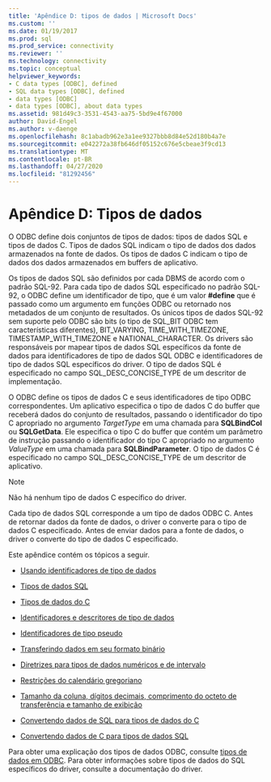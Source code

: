 ```yaml
---
title: 'Apêndice D: tipos de dados | Microsoft Docs'
ms.custom: ''
ms.date: 01/19/2017
ms.prod: sql
ms.prod_service: connectivity
ms.reviewer: ''
ms.technology: connectivity
ms.topic: conceptual
helpviewer_keywords:
- C data types [ODBC], defined
- SQL data types [ODBC], defined
- data types [ODBC]
- data types [ODBC], about data types
ms.assetid: 981d49c3-3531-4543-aa75-5bd9e4f67000
author: David-Engel
ms.author: v-daenge
ms.openlocfilehash: 8c1abadb962e3a1ee9327bbb8d84e52d180b4a7e
ms.sourcegitcommit: e042272a38fb646df05152c676e5cbeae3f9cd13
ms.translationtype: MT
ms.contentlocale: pt-BR
ms.lasthandoff: 04/27/2020
ms.locfileid: "81292456"
---
```

# <a name="appendix-d-data-types"></a>Apêndice D: Tipos de dados
O ODBC define dois conjuntos de tipos de dados: tipos de dados SQL e tipos de dados C. Tipos de dados SQL indicam o tipo de dados dos dados armazenados na fonte de dados. Os tipos de dados C indicam o tipo de dados dos dados armazenados em buffers de aplicativo.  
  
 Os tipos de dados SQL são definidos por cada DBMS de acordo com o padrão SQL-92. Para cada tipo de dados SQL especificado no padrão SQL-92, o ODBC define um identificador de tipo, que é um valor **#define** que é passado como um argumento em funções ODBC ou retornado nos metadados de um conjunto de resultados. Os únicos tipos de dados SQL-92 sem suporte pelo ODBC são bits (o tipo de SQL_BIT ODBC tem características diferentes), BIT_VARYING, TIME_WITH_TIMEZONE, TIMESTAMP_WITH_TIMEZONE e NATIONAL_CHARACTER. Os drivers são responsáveis por mapear tipos de dados SQL específicos da fonte de dados para identificadores de tipo de dados SQL ODBC e identificadores de tipo de dados SQL específicos do driver. O tipo de dados SQL é especificado no campo SQL_DESC_CONCISE_TYPE de um descritor de implementação.  
  
 O ODBC define os tipos de dados C e seus identificadores de tipo ODBC correspondentes. Um aplicativo especifica o tipo de dados C do buffer que receberá dados do conjunto de resultados, passando o identificador do tipo C apropriado no argumento *TargetType* em uma chamada para **SQLBindCol** ou **SQLGetData**. Ele especifica o tipo C do buffer que contém um parâmetro de instrução passando o identificador do tipo C apropriado no argumento *ValueType* em uma chamada para **SQLBindParameter**. O tipo de dados C é especificado no campo SQL_DESC_CONCISE_TYPE de um descritor de aplicativo.  
  
> [!NOTE]  
>  Não há nenhum tipo de dados C específico do driver.  
  
 Cada tipo de dados SQL corresponde a um tipo de dados ODBC C. Antes de retornar dados da fonte de dados, o driver o converte para o tipo de dados C especificado. Antes de enviar dados para a fonte de dados, o driver o converte do tipo de dados C especificado.  
  
 Este apêndice contém os tópicos a seguir.  
  
-   [Usando identificadores de tipo de dados](../../../odbc/reference/appendixes/using-data-type-identifiers.md)  
  
-   [Tipos de dados SQL](../../../odbc/reference/appendixes/sql-data-types.md)  
  
-   [Tipos de dados do C](../../../odbc/reference/appendixes/c-data-types.md)  
  
-   [Identificadores e descritores de tipo de dados](../../../odbc/reference/appendixes/data-type-identifiers-and-descriptors.md)  
  
-   [Identificadores de tipo pseudo](../../../odbc/reference/appendixes/pseudo-type-identifiers.md)  
  
-   [Transferindo dados em seu formato binário](../../../odbc/reference/appendixes/transferring-data-in-its-binary-form.md)  
  
-   [Diretrizes para tipos de dados numéricos e de intervalo](../../../odbc/reference/appendixes/guidelines-for-interval-and-numeric-data-types.md)  
  
-   [Restrições do calendário gregoriano](../../../odbc/reference/appendixes/constraints-of-the-gregorian-calendar.md)  
  
-   [Tamanho da coluna, dígitos decimais, comprimento do octeto de transferência e tamanho de exibição](../../../odbc/reference/appendixes/column-size-decimal-digits-transfer-octet-length-and-display-size.md)  
  
-   [Convertendo dados de SQL para tipos de dados do C](../../../odbc/reference/appendixes/converting-data-from-sql-to-c-data-types.md)  
  
-   [Convertendo dados de C para tipos de dados SQL](../../../odbc/reference/appendixes/converting-data-from-c-to-sql-data-types.md)  
  
 Para obter uma explicação dos tipos de dados ODBC, consulte [tipos de dados em ODBC](../../../odbc/reference/develop-app/data-types-in-odbc.md). Para obter informações sobre tipos de dados do SQL específicos do driver, consulte a documentação do driver.
